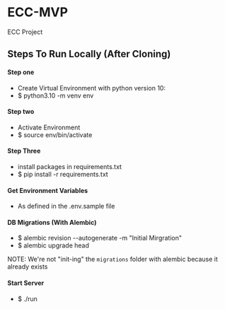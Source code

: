 # ECC-MVP
ECC Project

## Steps To Run Locally (After Cloning)

#### Step one  
- Create Virtual Environment with python version 10:
- $ python3.10 -m venv env

#### Step two
- Activate Environment
- $ source env/bin/activate

#### Step Three
- install packages in requirements.txt
- $ pip install -r requirements.txt

#### Get Environment Variables
- As defined in the .env.sample file

#### DB Migrations (With Alembic) 
- $ alembic revision --autogenerate -m "Initial Mirgration"
- $ alembic upgrade head

NOTE: We're not "init-ing" the `migrations` folder with alembic because it already exists

#### Start Server
- $ ./run